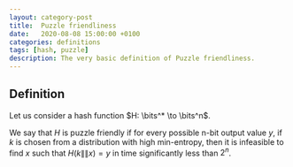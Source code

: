 ```yaml
---
layout: category-post
title:  Puzzle friendliness
date:   2020-08-08 15:00:00 +0100
categories: definitions
tags: [hash, puzzle]
description: The very basic definition of Puzzle friendliness.
---
```

## Definition

Let us consider a hash function $H: \bits^* \to \bits^n$.

We say that $H$ is puzzle friendly if for every possible n-bit output value $y$, if $k$ is chosen from a distribution with high min-entropy, then it is infeasible to find $x$ such that $H(k \|\| x) = y$ in time significantly less than $2^n$.
